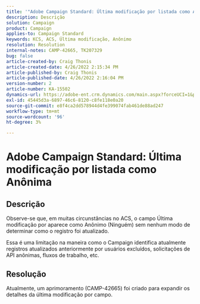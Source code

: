 ```yaml
---
title: '"Adobe Campaign Standard: Última modificação por listada como Anônima'''
description: Descrição
solution: Campaign
product: Campaign
applies-to: Campaign Standard
keywords: KCS, ACS, Última modificação, Anônimo
resolution: Resolution
internal-notes: CAMP-42665, TK207329
bug: false
article-created-by: Craig Thonis
article-created-date: 4/26/2022 2:15:34 PM
article-published-by: Craig Thonis
article-published-date: 4/26/2022 2:16:04 PM
version-number: 2
article-number: KA-15502
dynamics-url: https://adobe-ent.crm.dynamics.com/main.aspx?forceUCI=1&pagetype=entityrecord&etn=knowledgearticle&id=9aacac50-6bc5-ec11-a7b6-0022480a138b
exl-id: 45445d3a-6897-46c6-8120-c8fe118e0a20
source-git-commit: e8f4ca2dd578944d4fe399074fab461de88ad247
workflow-type: tm+mt
source-wordcount: '96'
ht-degree: 3%

---
```


# Adobe Campaign Standard: Última modificação por listada como Anônima

## Descrição


Observe-se que, em muitas circunstâncias no ACS, o campo Última modificação por aparece como Anônimo (Ninguém) sem nenhum modo de determinar como o registro foi atualizado.

Essa é uma limitação na maneira como o Campaign identifica atualmente registros atualizados anteriormente por usuários excluídos, solicitações de API anônimas, fluxos de trabalho, etc.


## Resolução


Atualmente, um aprimoramento (CAMP-42665) foi criado para expandir os detalhes da última modificação por campo.
